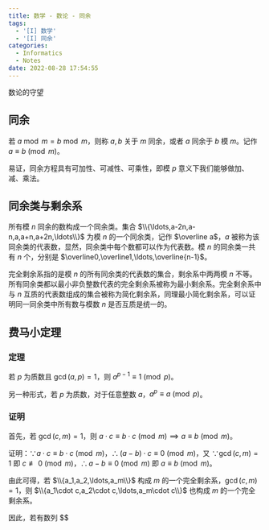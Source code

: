 ```yaml
---
title: 数学 - 数论 - 同余
tags:
  - '[I] 数学'
  - '[I] 同余'
categories:
  - Informatics
  - Notes
date: 2022-08-28 17:54:55
---
```



数论的守望

<!--more-->

## 同余

若 $a\bmod m=b\bmod m$，则称 $a,b$ 关于 $m$ 同余，或者 $a$ 同余于 $b$ 模 $m$。记作 $a\equiv b\pmod m$。

易证，同余方程具有可加性、可减性、可乘性，即模 $p$ 意义下我们能够做加、减、乘法。

## 同余类与剩余系

所有模 $n$ 同余的数构成一个同余类。集合 $\\{\ldots,a-2n,a-n,a,a+n,a+2n,\ldots\\}$ 为模 $n$ 的一个同余类，记作 $\overline a$，$a$ 被称为该同余类的代表数，显然，同余类中每个数都可以作为代表数。模 $n$ 的同余类一共有 $n$ 个，分别是 $\overline0,\overline1,\ldots,\overline{n-1}$。

完全剩余系指的是模 $n$ 的所有同余类的代表数的集合，剩余系中两两模 $n$ 不等。所有同余类都以最小非负整数代表的完全剩余系被称为最小剩余系。完全剩余系中与 $n$ 互质的代表数组成的集合被称为简化剩余系，同理最小简化剩余系，可以证明同一同余类中所有数与模数 $n$ 是否互质是统一的。

## 费马小定理

### 定理

若 $p$ 为质数且 $\gcd(a,p)=1$，则 $a^{p-1}\equiv1\pmod p$。

另一种形式，若 $p$ 为质数，对于任意整数 $a$，$a^p\equiv a\pmod p$。

### 证明

首先，若 $\gcd(c,m)=1$，则 $a\cdot c\equiv b\cdot c\pmod m\implies a\equiv b\pmod m$。

证明：$\because a\cdot c\equiv b\cdot c\pmod m$，$\therefore (a-b)\cdot c\equiv 0\pmod m$，又 $\because \gcd(c,m)=1$ 即 $c\not\equiv 0\pmod m$，$\therefore a-b\equiv 0\pmod m$ 即 $a\equiv b\pmod m$。

由此可得，若 $\\{a_1,a_2,\ldots,a_m\\}$ 构成 $m$ 的一个完全剩余系，$\gcd(c,m)=1$，则 $\\{a_1\cdot c,a_2\cdot c,\ldots,a_m\cdot c\\}$ 也构成 $m$ 的一个完全剩余系。

因此，若有数列 $$